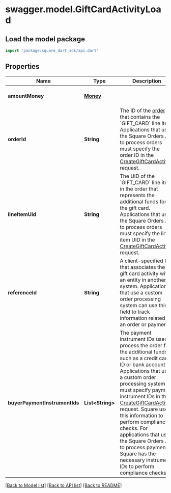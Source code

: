 # swagger.model.GiftCardActivityLoad

## Load the model package
```dart
import 'package:square_dart_sdk/api.dart'
```

## Properties
Name | Type | Description | Notes
------------ | ------------- | ------------- | -------------
**amountMoney** | [**Money**](Money.md) |  | [optional] [default to null]
**orderId** | **String** | The ID of the [order](https://developer.squareup.com/reference/square_2023-12-13/objects/Order) that contains the &#x60;GIFT_CARD&#x60; line item.  Applications that use the Square Orders API to process orders must specify the order ID in the  [CreateGiftCardActivity](https://developer.squareup.com/reference/square_2023-12-13/gift-card-activities-api/create-gift-card-activity) request. | [optional] [default to null]
**lineItemUid** | **String** | The UID of the &#x60;GIFT_CARD&#x60; line item in the order that represents the additional funds for the gift card.  Applications that use the Square Orders API to process orders must specify the line item UID in the [CreateGiftCardActivity](https://developer.squareup.com/reference/square_2023-12-13/gift-card-activities-api/create-gift-card-activity) request. | [optional] [default to null]
**referenceId** | **String** | A client-specified ID that associates the gift card activity with an entity in another system.   Applications that use a custom order processing system can use this field to track information related to  an order or payment. | [optional] [default to null]
**buyerPaymentInstrumentIds** | **List&lt;String&gt;** | The payment instrument IDs used to process the order for the additional funds, such as a credit card ID  or bank account ID.   Applications that use a custom order processing system must specify payment instrument IDs in  the [CreateGiftCardActivity](https://developer.squareup.com/reference/square_2023-12-13/gift-card-activities-api/create-gift-card-activity) request. Square uses this information to perform compliance checks.   For applications that use the Square Orders API to process payments, Square has the necessary  instrument IDs to perform compliance checks. | [optional] [default to []]

[[Back to Model list]](../README.md#documentation-for-models) [[Back to API list]](../README.md#documentation-for-api-endpoints) [[Back to README]](../README.md)

